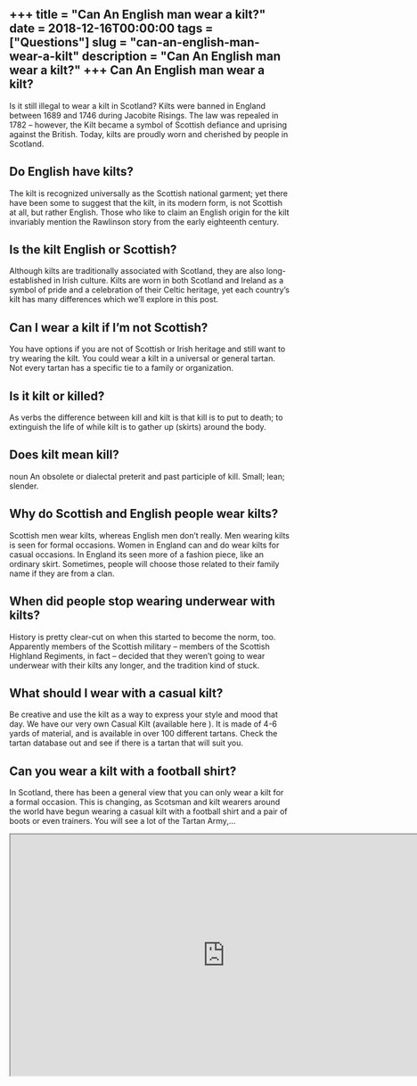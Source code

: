 +++
title = "Can An English man wear a kilt?"
date = 2018-12-16T00:00:00
tags = ["Questions"]
slug = "can-an-english-man-wear-a-kilt"
description = "Can An English man wear a kilt?"
+++
Can An English man wear a kilt?
-------------------------------

Is it still illegal to wear a kilt in Scotland? Kilts were banned in England between 1689 and 1746 during Jacobite Risings. The law was repealed in 1782 – however, the Kilt became a symbol of Scottish defiance and uprising against the British. Today, kilts are proudly worn and cherished by people in Scotland.

Do English have kilts?
----------------------

The kilt is recognized universally as the Scottish national garment; yet there have been some to suggest that the kilt, in its modern form, is not Scottish at all, but rather English. Those who like to claim an English origin for the kilt invariably mention the Rawlinson story from the early eighteenth century.

Is the kilt English or Scottish?
--------------------------------

Although kilts are traditionally associated with Scotland, they are also long-established in Irish culture. Kilts are worn in both Scotland and Ireland as a symbol of pride and a celebration of their Celtic heritage, yet each country’s kilt has many differences which we’ll explore in this post.

Can I wear a kilt if I’m not Scottish?
--------------------------------------

You have options if you are not of Scottish or Irish heritage and still want to try wearing the kilt. You could wear a kilt in a universal or general tartan. Not every tartan has a specific tie to a family or organization.

Is it kilt or killed?
---------------------

As verbs the difference between kill and kilt is that kill is to put to death; to extinguish the life of while kilt is to gather up (skirts) around the body.

Does kilt mean kill?
--------------------

noun An obsolete or dialectal preterit and past participle of kill. Small; lean; slender.

Why do Scottish and English people wear kilts?
----------------------------------------------

Scottish men wear kilts, whereas English men don’t really. Men wearing kilts is seen for formal occasions. Women in England can and do wear kilts for casual occasions. In England its seen more of a fashion piece, like an ordinary skirt. Sometimes, people will choose those related to their family name if they are from a clan.

When did people stop wearing underwear with kilts?
--------------------------------------------------

History is pretty clear-cut on when this started to become the norm, too. Apparently members of the Scottish military – members of the Scottish Highland Regiments, in fact – decided that they weren’t going to wear underwear with their kilts any longer, and the tradition kind of stuck.

What should I wear with a casual kilt?
--------------------------------------

Be creative and use the kilt as a way to express your style and mood that day. We have our very own Casual Kilt (available here ). It is made of 4-6 yards of material, and is available in over 100 different tartans. Check the tartan database out and see if there is a tartan that will suit you.

Can you wear a kilt with a football shirt?
------------------------------------------

In Scotland, there has been a general view that you can only wear a kilt for a formal occasion. This is changing, as Scotsman and kilt wearers around the world have begun wearing a casual kilt with a football shirt and a pair of boots or even trainers. You will see a lot of the Tartan Army,…

<iframe allow="accelerometer; autoplay; clipboard-write; encrypted-media; gyroscope; picture-in-picture" allowfullscreen="" class="__youtube_prefs__  epyt-is-override  no-lazyload" data-no-lazy="1" data-origheight="433" data-origwidth="770" data-skipgform_ajax_framebjll="" height="433" id="_ytid_89304" loading="lazy" src="https://www.youtube.com/embed/50rEIHC6lB0?enablejsapi=1&autoplay=0&cc_load_policy=0&cc_lang_pref=&iv_load_policy=1&loop=0&modestbranding=0&rel=1&fs=1&playsinline=0&autohide=2&theme=dark&color=red&controls=1&" title="YouTube player" width="770"></iframe>